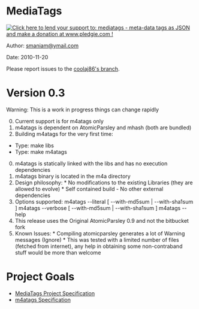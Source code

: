 MediaTags
====

[![Click here to lend your support to: mediatags - meta-data tags as JSON and make a donation at www.pledgie.com !][2]][1]

[1]: http://www.pledgie.com/campaigns/14039
[2]: http://www.pledgie.com/campaigns/14039.png?skin_name=chrome

Author: smaniam@ymail.com

Date: 2010-11-20

Please report issues to the [coolaj86's branch](https://github.com/coolaj86/mtags).

Version 0.3
====

Warning: This is a work in progress things can change rapidly

  0. Current support is for m4atags only
  0. m4atags is dependent on AtomicParsley and mhash (both are bundled)
  0. Building m4atags for the very first time:
   * Type: make libs
   * Type: make m4atags
  0. m4atags is statically linked with the libs and has no execution dependencies
  0. m4atags binary is located in the m4a directory
  0. Design philosophy:
    * No modifications to the existing Libraries (they are allowed to evolve)
    * Self contained build - No other external dependencies
  0. Options supported:
        m4atags --literal [ --with-md5sum | --with-sha1sum ] <m4afile>
        m4atags --verbose [ --with-md5sum | --with-sha1sum ] <m4afile>
        m4atags --help
  0. This release uses the Original AtomicParsley 0.9 and not the bitbucket fork
  0. Known Issues:
    * Compiling atomicparsley generates a lot of Warning messages (Ignore)
    * This was tested with a limited number of files (fetched from internet), 
    any help in obtaining some non-contraband stuff would be more than welcome

Project Goals
====

  * [MediaTags Project Specification](http://coolaj86.info/articles/mediatags.html)
  * [m4atags Specification](http://coolaj86.info/articles/example-of-verbose-output-from-mediatags.html)
